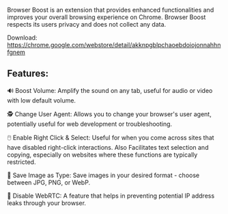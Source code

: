 Browser Boost is an extension that provides enhanced functionalities and improves your overall browsing experience on Chrome. Browser Boost respects its users privacy and does not collect any data.

Download: https://chrome.google.com/webstore/detail/akknpgblpchaoebdoiojonnahhnfgnem

## Features:

🔊 Boost Volume: Amplify the sound on any tab, useful for audio or video with low default volume.

🕵️ Change User Agent: Allows you to change your browser's user agent, potentially useful for web development or troubleshooting.

🖱️ Enable Right Click & Select: Useful for when you come across sites that have disabled right-click interactions. Also Facilitates text selection and copying, especially on websites where these functions are typically restricted.

💾 Save Image as Type: Save images in your desired format - choose between JPG, PNG, or WebP.

💬 Disable WebRTC: A feature that helps in preventing potential IP address leaks through your browser.
